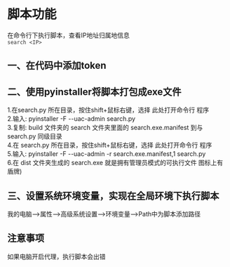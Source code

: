# 脚本功能
在命令行下执行脚本，查看IP地址归属地信息  
 <span style="color:#333333">`search <IP>` </span> 
## 一、在代码中添加token
## 二、使用pyinstaller将脚本打包成exe文件
1.在search.py 所在目录，按住shift+鼠标右键，选择 此处打开命令行 程序  
2.输入: pyinstaller -F --uac-admin search.py  
3.复制: build 文件夹的 search 文件夹里面的 search.exe.manifest 到与 search.py 同级目录  
4.在 search.py 所在目录，按住shift+鼠标右键，选择 此处打开命令行 程序  
5.输入: pyinstaller -F --uac-admin -r search.exe.manifest,1 search.py  
6.在 dist 文件夹生成的 search.exe 就是拥有管理员模式的可执行文件 图标上有盾牌)  
## 三、设置系统环境变量，实现在全局环境下执行脚本
我的电脑-->属性-->高级系统设置-->环境变量-->Path中为脚本添加路径
## 注意事项
如果电脑开启代理，执行脚本会出错
